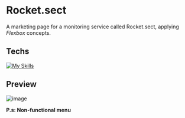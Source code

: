 # Rocket.sect

A marketing page for a monitoring service called Rocket.sect, applying *Flexbox* concepts.

## Techs

[![My Skills](https://skillicons.dev/icons?i=html,css)](https://skillicons.dev)

## Preview
  ![image](https://user-images.githubusercontent.com/86017907/179056526-5c2d28e8-8d20-4bae-964f-e1f6d9c5b9c7.png)

**P.s: Non-functional menu**
